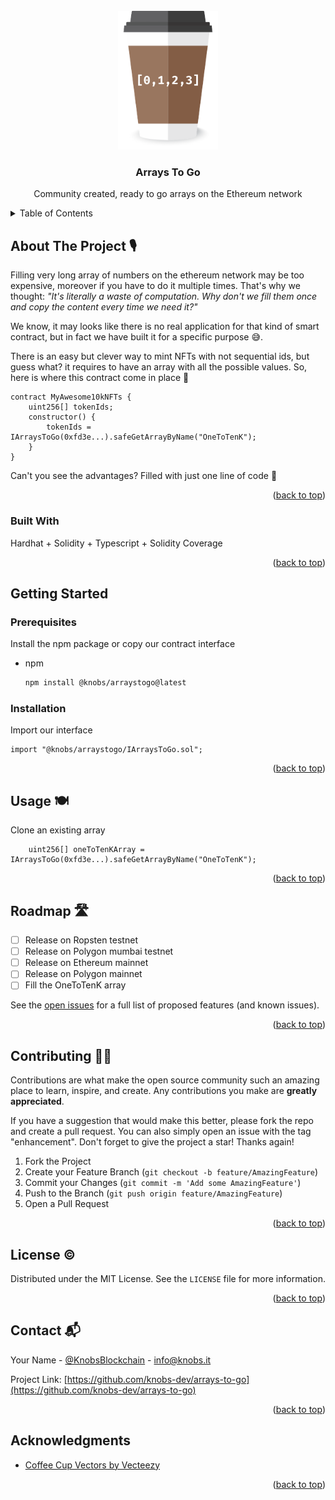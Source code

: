 <div id="top"></div>

<!-- PROJECT LOGO -->
<br />
<div align="center">
  <a href="https://github.com/knobs-dev/arrays-to-go">
    <img src="images/ArraysToGo.png" alt="Logo" width="160">
  </a>

  <h3 align="center">Arrays To Go</h3>

  <p align="center">
    Community created, ready to go arrays on the Ethereum network
  </p>
</div>



<!-- TABLE OF CONTENTS -->
<details>
  <summary>Table of Contents</summary>
  <ol>
    <li>
      <a href="#about-the-project">About The Project</a>
      <ul>
        <li><a href="#built-with">Built With</a></li>
      </ul>
    </li>
    <li>
      <a href="#getting-started">Getting Started</a>
      <ul>
        <li><a href="#prerequisites">Prerequisites</a></li>
        <li><a href="#installation">Installation</a></li>
      </ul>
    </li>
    <li><a href="#usage">Usage</a></li>
    <li><a href="#roadmap">Roadmap</a></li>
    <li><a href="#contributing">Contributing</a></li>
    <li><a href="#license">License</a></li>
    <li><a href="#contact">Contact</a></li>
    <li><a href="#acknowledgments">Acknowledgments</a></li>
  </ol>
</details>



<!-- ABOUT THE PROJECT -->
## About The Project 🎙️

Filling very long array of numbers on the ethereum network may be too expensive, moreover if you have to do it multiple times. That's why we thought: *"It's literally a waste of computation. Why don't we fill them once and copy the content every time we need it?"*

We know, it may looks like there is no real application for that kind of smart contract, but in fact we have built it for a specific purpose 😅.

There is an easy but clever way to mint NFTs with not sequential ids, but guess what? it requires to have an array with all the possible values. So, here is where this contract come in place 🚀

```solidity
contract MyAwesome10kNFTs {
    uint256[] tokenIds;
    constructor() {
        tokenIds = IArraysToGo(0xfd3e...).safeGetArrayByName("OneToTenK");
    }
}
```

Can't you see the advantages? Filled with just one line of code 💪

<p align="right">(<a href="#top">back to top</a>)</p>



### Built With 

Hardhat + Solidity + Typescript + Solidity Coverage

<p align="right">(<a href="#top">back to top</a>)</p>



<!-- GETTING STARTED -->
## Getting Started

### Prerequisites

Install the npm package or copy our contract interface
* npm
  ```sh
  npm install @knobs/arraystogo@latest
  ```

### Installation

Import our interface

```solidity
import "@knobs/arraystogo/IArraysToGo.sol";
```

<p align="right">(<a href="#top">back to top</a>)</p>



<!-- USAGE EXAMPLES -->
## Usage 🍽️

Clone an existing array

```solidity
    uint256[] oneToTenKArray = IArraysToGo(0xfd3e...).safeGetArrayByName("OneToTenK");
```

<p align="right">(<a href="#top">back to top</a>)</p>



<!-- ROADMAP -->
## Roadmap 🛣️

- [ ] Release on Ropsten testnet
- [ ] Release on Polygon mumbai testnet
- [ ] Release on Ethereum mainnet
- [ ] Release on Polygon mainnet
- [ ] Fill the OneToTenK array

See the [open issues](https://github.com/knobs-dev/arrays-to-go/issues) for a full list of proposed features (and known issues).

<p align="right">(<a href="#top">back to top</a>)</p>



<!-- CONTRIBUTING -->
## Contributing 🧑‍🔧

Contributions are what make the open source community such an amazing place to learn, inspire, and create. Any contributions you make are **greatly appreciated**.

If you have a suggestion that would make this better, please fork the repo and create a pull request. You can also simply open an issue with the tag "enhancement".
Don't forget to give the project a star! Thanks again!

1. Fork the Project
2. Create your Feature Branch (`git checkout -b feature/AmazingFeature`)
3. Commit your Changes (`git commit -m 'Add some AmazingFeature'`)
4. Push to the Branch (`git push origin feature/AmazingFeature`)
5. Open a Pull Request

<p align="right">(<a href="#top">back to top</a>)</p>



<!-- LICENSE -->
## License ©️

Distributed under the MIT License. See the `LICENSE` file for more information.

<p align="right">(<a href="#top">back to top</a>)</p>



<!-- CONTACT -->
## Contact 📬

Your Name - [@KnobsBlockchain](https://twitter.com/KnobsBlockchain) - info@knobs.it

Project Link: [https://github.com/knobs-dev/arrays-to-go](https://github.com/knobs-dev/arrays-to-go)

<p align="right">(<a href="#top">back to top</a>)</p>



<!-- ACKNOWLEDGMENTS -->
## Acknowledgments

* [Coffee Cup Vectors by Vecteezy](https://www.vecteezy.com/free-vector/coffee-cup)

<p align="right">(<a href="#top">back to top</a>)</p>